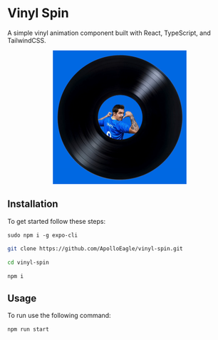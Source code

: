 # Vinyl Spin

A simple vinyl animation component built with React, TypeScript, and TailwindCSS.

<div align="center">
  <img src="https://github.com/ApolloEagle/vinyl-spin/blob/main/public/vinyl-spin.gif" height="300px" />
</div>

## Installation

To get started follow these steps:

```shell
sudo npm i -g expo-cli
```

```bash
git clone https://github.com/ApolloEagle/vinyl-spin.git
```

```bash
cd vinyl-spin
```

```bash
npm i
```

## Usage

To run use the following command:

```shell
npm run start
```
